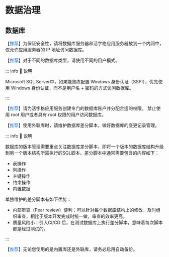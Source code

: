 # 数据治理

## 数据库

【<font color="#1677FF">推荐</font>】为保证安全性，请将数据库服务器和活字格应用服务器放到一个内网中，仅允许应用服务器的 IP 地址访问数据库。

【<font color="#1677FF">推荐</font>】对于不同的数据库类型，请使用不同的用户模式。

::: info 📘 说明

Microsoft SQL Server中，如果能熟练配置 Windows 身份认证（SSPI），优先使用 Windows 身份认证，而不是用户名 + 密码的方式访问数据库。

:::

【<font color="#1677FF">推荐</font>】请为活字格应用服务创建专门的数据库账户并分配合适的权限。
禁止使用 root 用户或者具有 root 权限的用户访问数据库。

【<font color="#1677FF">推荐</font>】使用外联库时，请维护数据库差分脚本，做好数据库的变更记录管理。

::: info 📘 说明

数据库的版本管理需要重点关注数据库差分脚本，即将一个版本的数据库结构升级到另一个版本结构所需执行的SQL脚本。差分脚本中通常需要包含的内容如下：

- 表操作
- 列操作
- 主键操作
- 约束操作
- 内置数据

单独维护的差分脚本有如下优势：

- 内部审查（Pear review）便利：可以针对每个数据库结构上的修改，及时组织审查，相比于版本开发完成时统一做，审查的效率更高。
- 质量风险小：引入CI/CD 后，在测试数据库上执行差分脚本，意味着每次脚本都是经过测试的。

:::

【<font color="#1677FF">推荐</font>】无论您使用的是内置库还是外联库，请务必启用自动备份。
